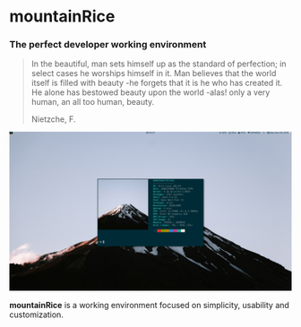 # mountainRice
### The perfect developer working environment

>In the beautiful, man sets himself up as the standard of perfection; in select cases he worships himself in it. 
>Man believes that the world itself is filled with beauty -he forgets that it is he who has created it. 
>He alone has bestowed beauty upon the world -alas! only a very human, an all too human, beauty.
>
>Nietzche, F.

![Image](.mountainrice/screenshot.png "mountainRice")

**mountainRice** is a working environment focused on simplicity, usability and customization. 
